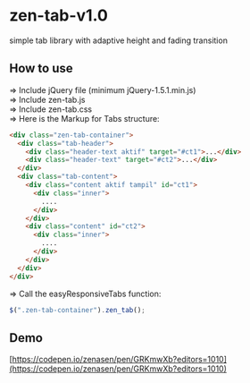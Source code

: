 # zen-tab-v1.0
simple tab library with adaptive height and fading transition

## How to use
=> Include jQuery file (minimum jQuery-1.5.1.min.js)<br />
=> Include zen-tab.js <br />
=> Include zen-tab.css <br />
=> Here is the Markup for Tabs structure:<br />

```html
<div class="zen-tab-container">
  <div class="tab-header">
    <div class="header-text aktif" target="#ct1">...</div>
    <div class="header-text" target="#ct2">...</div>
  </div>
  <div class="tab-content">
    <div class="content aktif tampil" id="ct1">
      <div class="inner">
        ....
      </div>
    </div>
    <div class="content" id="ct2">
      <div class="inner">
        ....
      </div>
    </div>
  </div>
</div>
```

=> Call the easyResponsiveTabs function: <br />
```js
$(".zen-tab-container").zen_tab();
```

## Demo
[https://codepen.io/zenasen/pen/GRKmwXb?editors=1010](https://codepen.io/zenasen/pen/GRKmwXb?editors=1010)

